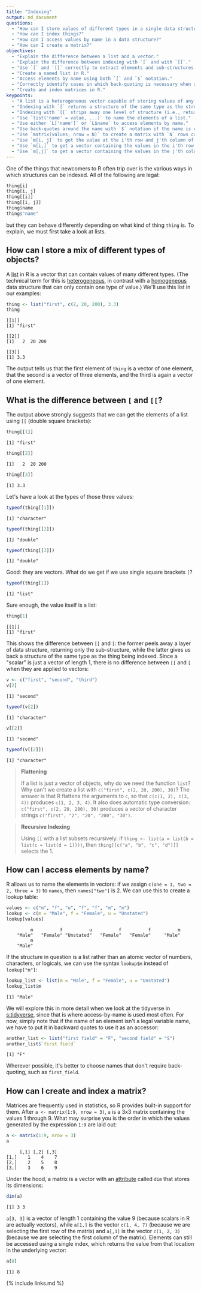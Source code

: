 ```yaml
---
title: "Indexing"
output: md_document
questions:
  - "How can I store values of different types in a single data structure?"
  - "How can I index things?"
  - "How can I access values by name in a data structure?"
  - "How can I create a matrix?"
objectives:
  - "Explain the difference between a list and a vector."
  - "Explain the difference between indexing with `[` and with `[[`."
  - "Use `[` and `[[` correctly to extract elements and sub-structures from data structures in R."
  - "Create a named list in R."
  - "Access elements by name using both `[` and `$` notation."
  - "Correctly identify cases in which back-quoting is necessary when accessing elements via `$`."
  - "Create and index matrices in R."
keypoints:
  - "A list is a heterogeneous vector capable of storing values of any type (including other lists)."
  - "Indexing with `[` returns a structure of the same type as the structure being indexed (e.g., returns a list when applied to a list)."
  - "Indexing with `[[` strips away one level of structure (i.e., returns the indicated element without any wrapping)."
  - "Use `list('name' = value, ...)` to name the elements of a list."
  - "Use either `L['name']` or `L$name` to access elements by name."
  - "Use back-quotes around the name with `$` notation if the name is not a legal R variable name."
  - "Use `matrix(values, nrow = N)` to create a matrix with `N` rows containing the given values."
  - "Use `m[i, j]` to get the value at the i'th row and j'th column of a matrix."
  - "Use `m[i,]` to get a vector containing the values in the i'th row of a matrix."
  - "Use `m[,j]` to get a vector containing the values in the j'th column of a matrix."
---
```




One of the things that newcomers to R often trip over is the various ways in which structures can be indexed.
All of the following are legal:


```r
thing[i]
thing[i, j]
thing[[i]]
thing[[i, j]]
thing$name
thing$"name"
```

but they can behave differently depending on what kind of thing `thing` is.
To explain, we must first take a look at lists.

## How can I store a mix of different types of objects?

A [list](#g:list) in R is a vector that can contain values of many different types.
(The technical term for this is [heterogeneous](#g:heterogeneous),
in contrast with a [homogeneous](#g:homogeneous) data structure that can only contain one type of value.)
We'll use this list in our examples:


```r
thing <- list("first", c(2, 20, 200), 3.3)
thing
```

```
[[1]]
[1] "first"

[[2]]
[1]   2  20 200

[[3]]
[1] 3.3
```

The output tells us that the first element of `thing` is a vector of one element,
that the second is a vector of three elements,
and the third is again a vector of one element.

## What is the difference between `[` and `[[`?

The output above strongly suggests that we can get the elements of a list using `[[` (double square brackets):


```r
thing[[1]]
```

```
[1] "first"
```

```r
thing[[2]]
```

```
[1]   2  20 200
```

```r
thing[[3]]
```

```
[1] 3.3
```

Let's have a look at the types of those three values:


```r
typeof(thing[[1]])
```

```
[1] "character"
```

```r
typeof(thing[[2]])
```

```
[1] "double"
```

```r
typeof(thing[[3]])
```

```
[1] "double"
```

Good: they are vectors.
What do we get if we use single square brackets `[`?


```r
typeof(thing[1])
```

```
[1] "list"
```

Sure enough, the value itself is a list:


```r
thing[1]
```

```
[[1]]
[1] "first"
```

This shows the difference between `[[` and `[`:
the former peels away a layer of data structure, returning only the sub-structure,
while the latter gives us back a structure of the same type as the thing being indexed.
Since a "scalar" is just a vector of length 1,
there is no difference between `[[` and `[` when they are applied to vectors:


```r
v <- c("first", "second", "third")
v[2]
```

```
[1] "second"
```

```r
typeof(v[2])
```

```
[1] "character"
```

```r
v[[2]]
```

```
[1] "second"
```

```r
typeof(v[[2]])
```

```
[1] "character"
```

> **Flattening**
>
> If a list is just a vector of objects, why do we need the function `list`?
> Why can't we create a list with `c("first", c(2, 20, 200), 30)`?
> The answer is that R flattens the arguments to `c`,
> so that `c(c(1, 2), c(3, 4))` produces `c(1, 2, 3, 4)`.
> It also does automatic type conversion:
> `c("first", c(2, 20, 200), 30)` produces a vector of character strings
> `c("first", "2", "20", "200", "30")`.

> **Recursive Indexing**
>
> Using `[[` with a list subsets recursively:
> if `thing <- list(a = list(b = list(c = list(d = 1))))`,
> then `thing[[c("a", "b", "c", "d")]]` selects the 1.

## How can I access elements by name?

R allows us to name the elements in vectors:
if we assign `c(one = 1, two = 2, three = 3)` to `names`,
then `names["two"]` is 2.
We can use this to create a lookup table:


```r
values <- c("m", "f", "u", "f", "f", "m", "m")
lookup <- c(m = "Male", f = "Female", u = "Unstated")
lookup[values]
```

```
         m          f          u          f          f          m 
    "Male"   "Female" "Unstated"   "Female"   "Female"     "Male" 
         m 
    "Male" 
```

If the structure in question is a list rather than an atomic vector of numbers, characters, or logicals,
we can use the syntax `lookup$m` instead of `lookup["m"]`:


```r
lookup_list <- list(m = "Male", f = "Female", u = "Unstated")
lookup_list$m
```

```
[1] "Male"
```

We will explore this in more detail when we look at the tidyverse in [s:tidyverse](#REF),
since that is where access-by-name is used most often.
For now,
simply note that if the name of an element isn't a legal variable name,
we have to put it in backward quotes to use it as an accessor:


```r
another_list <- list("first field" = "F", "second field" = "S")
another_list$`first field`
```

```
[1] "F"
```

Wherever possible, it's better to choose names that don't require back-quoting,
such as `first_field`.

## How can I create and index a matrix?

Matrices are frequently used in statistics, so R provides built-in support for them.
After `a <- matrix(1:9, nrow = 3)`,
`a` is a 3x3 matrix containing the values 1 through 9.
What may surprise you is the order in which the values generated by the expression `1:9` are laid out:


```r
a <- matrix(1:9, nrow = 3)
a
```

```
     [,1] [,2] [,3]
[1,]    1    4    7
[2,]    2    5    8
[3,]    3    6    9
```

Under the hood,
a matrix is a vector with an [attribute](#g:attribute) called `dim` that stores its dimensions:


```r
dim(a)
```

```
[1] 3 3
```

`a[3, 3]` is a vector of length 1 containing the value 9 (because scalars in R are actually vectors),
while `a[1,]` is the vector `c(1, 4, 7)` (because we are selecting the first row of the matrix)
and `a[,1]` is the vector `c(1, 2, 3)` (because we are selecting the first column of the matrix).
Elements can still be accessed using a single index,
which returns the value from that location in the underlying vector:


```r
a[8]
```

```
[1] 8
```

{% include links.md %}
